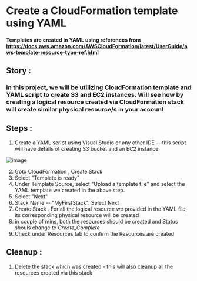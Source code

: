 # Create a CloudFormation template using YAML 
#### Templates are created in YAML using references from https://docs.aws.amazon.com/AWSCloudFormation/latest/UserGuide/aws-template-resource-type-ref.html

## Story :
### In this project, we will be utilizing CloudFormation template and YAML script to create S3 and EC2 instances. Will see how by creating a logical resource created via CloudFormation stack will create similar physical resource/s in your account 

## Steps : 
1. Create a YAML script using Visual Studio or any other IDE -- this script will have details of creating S3 bucket and an EC2 instance

![image](https://user-images.githubusercontent.com/73116712/211220344-f6bb752c-77f7-478f-b0ae-b0d11b4cd81f.png)

2. Goto CloudFormation , Create Stack
3. Select "Template is ready"
4. Under Template Source, select "Upload a template file" and select the YAML template we created in the above step. 
5. Select "Next"
6. Stack Name -- "MyFirstStack". Select Next
7. Create Stack . For all the logical resource we provided in the YAML file, its corresponding physical resource will be created 
8. in couple of mins, both the resources should be created and Status shouls change to *Create_Complete*
9. Check under Resources tab to confirm the Resources are created 

## Cleanup :
1. Delete the stack which was created - this will also cleanup all the resources created via this stack 
